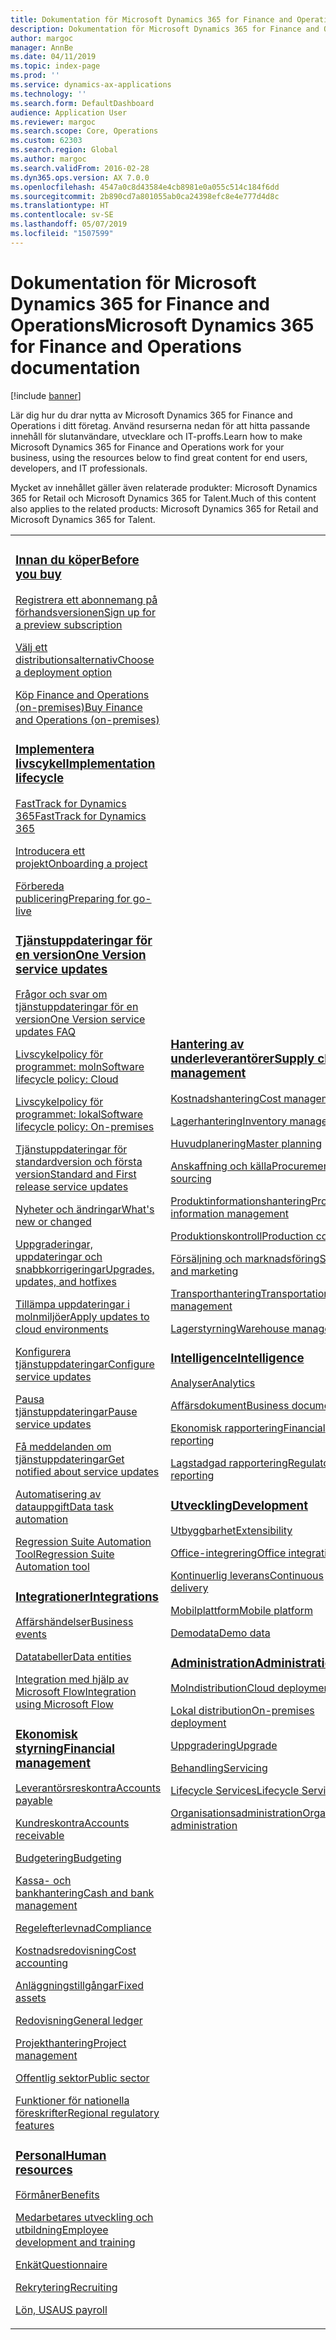 ```yaml
---
title: Dokumentation för Microsoft Dynamics 365 for Finance and Operations
description: Dokumentation för Microsoft Dynamics 365 for Finance and Operations.
author: margoc
manager: AnnBe
ms.date: 04/11/2019
ms.topic: index-page
ms.prod: ''
ms.service: dynamics-ax-applications
ms.technology: ''
ms.search.form: DefaultDashboard
audience: Application User
ms.reviewer: margoc
ms.search.scope: Core, Operations
ms.custom: 62303
ms.search.region: Global
ms.author: margoc
ms.search.validFrom: 2016-02-28
ms.dyn365.ops.version: AX 7.0.0
ms.openlocfilehash: 4547a0c8d43584e4cb8981e0a055c514c184f6dd
ms.sourcegitcommit: 2b890cd7a801055ab0ca24398efc8e4e777d4d8c
ms.translationtype: HT
ms.contentlocale: sv-SE
ms.lasthandoff: 05/07/2019
ms.locfileid: "1507599"
---
```

# <a name="microsoft-dynamics-365-for-finance-and-operations-documentation"></a><span data-ttu-id="9f5d9-103">Dokumentation för Microsoft Dynamics 365 for Finance and Operations</span><span class="sxs-lookup"><span data-stu-id="9f5d9-103">Microsoft Dynamics 365 for Finance and Operations documentation</span></span>

[!include [banner](includes/banner.md)]

<span data-ttu-id="9f5d9-104">Lär dig hur du drar nytta av Microsoft Dynamics 365 for Finance and Operations i ditt företag. Använd resurserna nedan för att hitta passande innehåll för slutanvändare, utvecklare och IT-proffs.</span><span class="sxs-lookup"><span data-stu-id="9f5d9-104">Learn how to make Microsoft Dynamics 365 for Finance and Operations work for your business, using the resources below to find great content for end users, developers, and IT professionals.</span></span> 

<span data-ttu-id="9f5d9-105">Mycket av innehållet gäller även relaterade produkter: Microsoft Dynamics 365 for Retail och Microsoft Dynamics 365 for Talent.</span><span class="sxs-lookup"><span data-stu-id="9f5d9-105">Much of this content also applies to the related products: Microsoft Dynamics 365 for Retail and Microsoft Dynamics 365 for Talent.</span></span> 

<table>
<colgroup>
<col width="33%" />
<col width="33%" />
<col width="33%" />
</colgroup>
<tbody>
<tr class="odd">
<td>
<h3><span data-ttu-id="9f5d9-106"><a href="get-started/before-you-buy.md">Innan du köper</a></span><span class="sxs-lookup"><span data-stu-id="9f5d9-106"><a href="get-started/before-you-buy.md">Before you buy</a></span></span></h3>
<p><span data-ttu-id="9f5d9-107"><a href="../dev-itpro/dev-tools/sign-up-preview-subscription.md">Registrera ett abonnemang på förhandsversionen</a></span><span class="sxs-lookup"><span data-stu-id="9f5d9-107"><a href="../dev-itpro/dev-tools/sign-up-preview-subscription.md">Sign up for a preview subscription</a></span></span></p>
 <p><span data-ttu-id="9f5d9-108"><a href="../dev-itpro/deployment/choose-deployment-type.md">Välj ett distributionsalternativ</a></span><span class="sxs-lookup"><span data-stu-id="9f5d9-108"><a href="../dev-itpro/deployment/choose-deployment-type.md">Choose a deployment option</a></span></span></p>
 <p><span data-ttu-id="9f5d9-109"><a href="get-started/purchase-on-premises.md">Köp Finance and Operations (on-premises)</a></span><span class="sxs-lookup"><span data-stu-id="9f5d9-109"><a href="get-started/purchase-on-premises.md">Buy Finance and Operations (on-premises)</a></span></span></p>

<h3><span data-ttu-id="9f5d9-110"><a href="imp-lifecycle/implementation-lifecycle.md">Implementera livscykel</a></span><span class="sxs-lookup"><span data-stu-id="9f5d9-110"><a href="imp-lifecycle/implementation-lifecycle.md">Implementation lifecycle</a></span></span></h3>
<p><span data-ttu-id="9f5d9-111"><a href="get-started/fasttrack-dynamics-365-overview.md">FastTrack for Dynamics 365</a></span><span class="sxs-lookup"><span data-stu-id="9f5d9-111"><a href="get-started/fasttrack-dynamics-365-overview.md">FastTrack for Dynamics 365</a></span></span></p>
<p><span data-ttu-id="9f5d9-112"><a href="imp-lifecycle/onboard.md">Introducera ett projekt</a></span><span class="sxs-lookup"><span data-stu-id="9f5d9-112"><a href="imp-lifecycle/onboard.md">Onboarding a project</a></span></span></p>
<p><span data-ttu-id="9f5d9-113"><a href="imp-lifecycle/prepare-go-live.md">Förbereda publicering</a></span><span class="sxs-lookup"><span data-stu-id="9f5d9-113"><a href="imp-lifecycle/prepare-go-live.md">Preparing for go-live</a></span></span></p>

<h3><span data-ttu-id="9f5d9-114"><a href="../dev-itpro/lifecycle-services/oneversion-overview.md">Tjänstuppdateringar för en version</a></span><span class="sxs-lookup"><span data-stu-id="9f5d9-114"><a href="../dev-itpro/lifecycle-services/oneversion-overview.md">One Version service updates</a></span></span></h3>
<p><span data-ttu-id="9f5d9-115"><a href="get-started/one-version.md">Frågor och svar om tjänstuppdateringar för en version</a></span><span class="sxs-lookup"><span data-stu-id="9f5d9-115"><a href="get-started/one-version.md">One Version service updates FAQ</a></span></span></p>
<p><span data-ttu-id="9f5d9-116"><a href="../dev-itpro/migration-upgrade/versions-update-policy.md">Livscykelpolicy för programmet: moln</a></span><span class="sxs-lookup"><span data-stu-id="9f5d9-116"><a href="../dev-itpro/migration-upgrade/versions-update-policy.md">Software lifecycle policy: Cloud</a></span></span></p>
<p><span data-ttu-id="9f5d9-117"><a href="../dev-itpro/migration-upgrade/on-prem-version-update-policy.md">Livscykelpolicy för programmet: lokal</a></span><span class="sxs-lookup"><span data-stu-id="9f5d9-117"><a href="../dev-itpro/migration-upgrade/on-prem-version-update-policy.md">Software lifecycle policy: On-premises</a></span></span></p>
<p><span data-ttu-id="9f5d9-118"><a href="get-started/public-preview-releases.md">Tjänstuppdateringar för standardversion och första version</a></span><span class="sxs-lookup"><span data-stu-id="9f5d9-118"><a href="get-started/public-preview-releases.md">Standard and First release service updates</a></span></span></p>
<p><span data-ttu-id="9f5d9-119"><a href="get-started/whats-new-changed.md">Nyheter och ändringar</a></span><span class="sxs-lookup"><span data-stu-id="9f5d9-119"><a href="get-started/whats-new-changed.md">What's new or changed</a></span></span></p>
<p><span data-ttu-id="9f5d9-120"><a href="../dev-itpro/migration-upgrade/upgrade-home-page.md">Uppgraderingar, uppdateringar och snabbkorrigeringar</a></span><span class="sxs-lookup"><span data-stu-id="9f5d9-120"><a href="../dev-itpro/migration-upgrade/upgrade-home-page.md">Upgrades, updates, and hotfixes</a></span></span></p>
<p><span data-ttu-id="9f5d9-121"><a href="../dev-itpro/deployment/apply-deployable-package-system.md">Tillämpa uppdateringar i molnmiljöer</a></span><span class="sxs-lookup"><span data-stu-id="9f5d9-121"><a href="../dev-itpro/deployment/apply-deployable-package-system.md">Apply updates to cloud environments</a></span></span></p>
<p><span data-ttu-id="9f5d9-122"><a href="../dev-itpro/lifecycle-services/configure-service-updates.md">Konfigurera tjänstuppdateringar</a></span><span class="sxs-lookup"><span data-stu-id="9f5d9-122"><a href="../dev-itpro/lifecycle-services/configure-service-updates.md">Configure service updates</a></span></span></p>
<p><span data-ttu-id="9f5d9-123"><a href="../dev-itpro/lifecycle-services/pause-service-updates.md">Pausa tjänstuppdateringar</a></span><span class="sxs-lookup"><span data-stu-id="9f5d9-123"><a href="../dev-itpro/lifecycle-services/pause-service-updates.md">Pause service updates</a></span></span></p>
<p><span data-ttu-id="9f5d9-124"><a href="../dev-itpro/lifecycle-services/notifications-service-updates.md">Få meddelanden om tjänstuppdateringar</a></span><span class="sxs-lookup"><span data-stu-id="9f5d9-124"><a href="../dev-itpro/lifecycle-services/notifications-service-updates.md">Get notified about service updates</a></span></span></p>
<p><span data-ttu-id="9f5d9-125"><a href="../dev-itpro/data-entities/data-task-automation.md">Automatisering av datauppgift</a></span><span class="sxs-lookup"><span data-stu-id="9f5d9-125"><a href="../dev-itpro/data-entities/data-task-automation.md">Data task automation</a></span></span></p>
<p><span data-ttu-id="9f5d9-126"><a href="../dev-itpro/lifecycle-services/using-task-guides-and-bpm-to-create-user-acceptance-tests.md">Regression Suite Automation Tool</a></span><span class="sxs-lookup"><span data-stu-id="9f5d9-126"><a href="../dev-itpro/lifecycle-services/using-task-guides-and-bpm-to-create-user-acceptance-tests.md">Regression Suite Automation tool</a></span></span></p>

<h3><span data-ttu-id="9f5d9-127"><a href="../dev-itpro/data-entities/integration-overview.md">Integrationer</a></span><span class="sxs-lookup"><span data-stu-id="9f5d9-127"><a href="../dev-itpro/data-entities/integration-overview.md">Integrations</a></span></span></h3>
<p><span data-ttu-id="9f5d9-128"><a href="../dev-itpro/business-events/home-page.md">Affärshändelser</a></span><span class="sxs-lookup"><span data-stu-id="9f5d9-128"><a href="../dev-itpro/business-events/home-page.md">Business events</a></span></span></p>
<p><span data-ttu-id="9f5d9-129"><a href="../dev-itpro/data-entities/data-entities.md">Datatabeller</a></span><span class="sxs-lookup"><span data-stu-id="9f5d9-129"><a href="../dev-itpro/data-entities/data-entities.md">Data entities</a></span></span></p>
<p><span data-ttu-id="9f5d9-130"><a href="../dev-itpro/data-entities/fin-ops-connector.md">Integration med hjälp av Microsoft Flow</a></span><span class="sxs-lookup"><span data-stu-id="9f5d9-130"><a href="../dev-itpro/data-entities/fin-ops-connector.md">Integration using Microsoft Flow</a></span></span></p>

<h3><span data-ttu-id="9f5d9-131"><a href="../financials/index.md">Ekonomisk styrning</a></span><span class="sxs-lookup"><span data-stu-id="9f5d9-131"><a href="../financials/index.md">Financial management</a></span></span></h3>
<p><span data-ttu-id="9f5d9-132"><a href="../financials/accounts-payable/accounts-payable.md">Leverantörsreskontra</a></span><span class="sxs-lookup"><span data-stu-id="9f5d9-132"><a href="../financials/accounts-payable/accounts-payable.md">Accounts payable</a></span></span></p>
<p><span data-ttu-id="9f5d9-133"><a href="../financials/accounts-receivable/accounts-receivable.md">Kundreskontra</a></span><span class="sxs-lookup"><span data-stu-id="9f5d9-133"><a href="../financials/accounts-receivable/accounts-receivable.md">Accounts receivable</a></span></span></p>
<p><span data-ttu-id="9f5d9-134"><a href="../financials/budgeting/budgeting-overview.md">Budgetering</a></span><span class="sxs-lookup"><span data-stu-id="9f5d9-134"><a href="../financials/budgeting/budgeting-overview.md">Budgeting</a></span></span></p>
<p><span data-ttu-id="9f5d9-135"><a href="../financials/cash-bank-management/cash-bank-management.md">Kassa- och bankhantering</a></span><span class="sxs-lookup"><span data-stu-id="9f5d9-135"><a href="../financials/cash-bank-management/cash-bank-management.md">Cash and bank management</a></span></span></p>
<p><span data-ttu-id="9f5d9-136"><a href="../financials/general-ledger/audit-policy-rules.md">Regelefterlevnad</a></span><span class="sxs-lookup"><span data-stu-id="9f5d9-136"><a href="../financials/general-ledger/audit-policy-rules.md">Compliance</a></span></span></p>
<p><span data-ttu-id="9f5d9-137"><a href="../financials/cost-accounting/cost-accounting-home-page.md">Kostnadsredovisning</a></span><span class="sxs-lookup"><span data-stu-id="9f5d9-137"><a href="../financials/cost-accounting/cost-accounting-home-page.md">Cost accounting</a></span></span></p>
<p><span data-ttu-id="9f5d9-138"><a href="../financials/fixed-assets/fixed-assets.md">Anläggningstillgångar</a></span><span class="sxs-lookup"><span data-stu-id="9f5d9-138"><a href="../financials/fixed-assets/fixed-assets.md">Fixed assets</a></span></span></p>
<p><span data-ttu-id="9f5d9-139"><a href="../financials/general-ledger/general-ledger.md">Redovisning</a></span><span class="sxs-lookup"><span data-stu-id="9f5d9-139"><a href="../financials/general-ledger/general-ledger.md">General ledger</a></span></span></p>
<p><span data-ttu-id="9f5d9-140"><a href="../financials/project-management/overview-project-management-accounting.md">Projekthantering</a></span><span class="sxs-lookup"><span data-stu-id="9f5d9-140"><a href="../financials/project-management/overview-project-management-accounting.md">Project management</a></span></span></p>
<p><span data-ttu-id="9f5d9-141"><a href="../financials/public-sector/public-sector-functionality.md">Offentlig sektor</a></span><span class="sxs-lookup"><span data-stu-id="9f5d9-141"><a href="../financials/public-sector/public-sector-functionality.md">Public sector</a></span></span></p>
<p><span data-ttu-id="9f5d9-142"><a href="../dev-itpro/lcs-solutions/country-region.md">Funktioner för nationella föreskrifter</a></span><span class="sxs-lookup"><span data-stu-id="9f5d9-142"><a href="../dev-itpro/lcs-solutions/country-region.md">Regional regulatory features</a></span></span></p>

<h3><span data-ttu-id="9f5d9-143"><a href="hr/hr-landing-page.md">Personal</a></span><span class="sxs-lookup"><span data-stu-id="9f5d9-143"><a href="hr/hr-landing-page.md">Human resources</a></span></span></h3>
<p><span data-ttu-id="9f5d9-144"><a href="../talent/manage-benefit-program.md">Förmåner</a></span><span class="sxs-lookup"><span data-stu-id="9f5d9-144"><a href="../talent/manage-benefit-program.md">Benefits</a></span></span></p>
<p><span data-ttu-id="9f5d9-145"><a href="../talent/performance-management-overview.md">Medarbetares utveckling och utbildning</a></span><span class="sxs-lookup"><span data-stu-id="9f5d9-145"><a href="../talent/performance-management-overview.md">Employee development and training</a></span></span></p>
<p><span data-ttu-id="9f5d9-146"><a href="../talent/questionnaires.md">Enkät</a></span><span class="sxs-lookup"><span data-stu-id="9f5d9-146"><a href="../talent/questionnaires.md">Questionnaire</a></span></span></p>
<p><span data-ttu-id="9f5d9-147"><a href="hr/manage-recruiting-process.md">Rekrytering</a></span><span class="sxs-lookup"><span data-stu-id="9f5d9-147"><a href="hr/manage-recruiting-process.md">Recruiting</a></span></span></p>
<p><span data-ttu-id="9f5d9-148"><a href="hr/localizations/noam-usa-payroll.md">Lön, USA</a></span><span class="sxs-lookup"><span data-stu-id="9f5d9-148"><a href="hr/localizations/noam-usa-payroll.md">US payroll</a></span></span></p>

</td>
<td>
<h3><span data-ttu-id="9f5d9-149"><a href="../supply-chain/index.md">Hantering av underleverantörer</a></span><span class="sxs-lookup"><span data-stu-id="9f5d9-149"><a href="../supply-chain/index.md">Supply chain management</a></span></span></h3>
<p><span data-ttu-id="9f5d9-150"><a href="../supply-chain/cost-management/costing-sheets.md">Kostnadshantering</a></span><span class="sxs-lookup"><span data-stu-id="9f5d9-150"><a href="../supply-chain/cost-management/costing-sheets.md">Cost management</a></span></span></p>
<p><span data-ttu-id="9f5d9-151"><a href="../supply-chain/inventory/inventory-home-page.md">Lagerhantering</a></span><span class="sxs-lookup"><span data-stu-id="9f5d9-151"><a href="../supply-chain/inventory/inventory-home-page.md">Inventory management</a></span></span></p>
<p><span data-ttu-id="9f5d9-152"><a href="../supply-chain/master-planning/master-plans.md">Huvudplanering</a></span><span class="sxs-lookup"><span data-stu-id="9f5d9-152"><a href="../supply-chain/master-planning/master-plans.md">Master planning</a></span></span></p>
<p><span data-ttu-id="9f5d9-153"><a href="../supply-chain/procurement/procurement-sourcing-overview.md">Anskaffning och källa</a></span><span class="sxs-lookup"><span data-stu-id="9f5d9-153"><a href="../supply-chain/procurement/procurement-sourcing-overview.md">Procurement and sourcing</a></span></span></p>
<p><span data-ttu-id="9f5d9-154"><a href="../supply-chain/pim/product-information.md">Produktinformationshantering</a></span><span class="sxs-lookup"><span data-stu-id="9f5d9-154"><a href="../supply-chain/pim/product-information.md">Product information management</a></span></span></p>
<p><span data-ttu-id="9f5d9-155"><a href="../supply-chain/production-control/production-process-overview.md">Produktionskontroll</a></span><span class="sxs-lookup"><span data-stu-id="9f5d9-155"><a href="../supply-chain/production-control/production-process-overview.md">Production control</a></span></span></p>
<p><span data-ttu-id="9f5d9-156"><a href="../supply-chain/sales-marketing/overview-sales-marketing.md">Försäljning och marknadsföring</a></span><span class="sxs-lookup"><span data-stu-id="9f5d9-156"><a href="../supply-chain/sales-marketing/overview-sales-marketing.md">Sales and marketing</a></span></span></p>
<p><span data-ttu-id="9f5d9-157"><a href="../supply-chain/transportation/transportation-management-overview.md">Transporthantering</a></span><span class="sxs-lookup"><span data-stu-id="9f5d9-157"><a href="../supply-chain/transportation/transportation-management-overview.md">Transportation management</a></span></span></p>
<p><span data-ttu-id="9f5d9-158"><a href="../supply-chain/warehousing/warehouse-configuration.md">Lagerstyrning</a></span><span class="sxs-lookup"><span data-stu-id="9f5d9-158"><a href="../supply-chain/warehousing/warehouse-configuration.md">Warehouse management</a></span></span></p>


<h3><span data-ttu-id="9f5d9-159"><a href="../dev-itpro/analytics/bi-reporting-home-page.md">Intelligence</a></span><span class="sxs-lookup"><span data-stu-id="9f5d9-159"><a href="../dev-itpro/analytics/bi-reporting-home-page.md">Intelligence</a></span></span></h3>
<p><span data-ttu-id="9f5d9-160"><a href="../dev-itpro/analytics/analytics.md">Analyser</a></span><span class="sxs-lookup"><span data-stu-id="9f5d9-160"><a href="../dev-itpro/analytics/analytics.md">Analytics</a></span></span></p>
 <p><span data-ttu-id="9f5d9-161"><a href="../dev-itpro/analytics/document-reporting-services.md">Affärsdokument</a></span><span class="sxs-lookup"><span data-stu-id="9f5d9-161"><a href="../dev-itpro/analytics/document-reporting-services.md">Business documents</a></span></span></p>
<p><span data-ttu-id="9f5d9-162"><a href="../dev-itpro/analytics/financial-reporting-intro.md">Ekonomisk rapportering</a></span><span class="sxs-lookup"><span data-stu-id="9f5d9-162"><a href="../dev-itpro/analytics/financial-reporting-intro.md">Financial reporting</a></span></span></p>
<p><span data-ttu-id="9f5d9-163"><a href="../dev-itpro/analytics/general-electronic-reporting.md">Lagstadgad rapportering</a></span><span class="sxs-lookup"><span data-stu-id="9f5d9-163"><a href="../dev-itpro/analytics/general-electronic-reporting.md">Regulatory reporting</a></span></span></p>



<h3><span data-ttu-id="9f5d9-164"><a href="../dev-itpro/dev-tools/developer-home-page.md">Utveckling</span><span class="sxs-lookup"><span data-stu-id="9f5d9-164"><a href="../dev-itpro/dev-tools/developer-home-page.md">Development</span></span></h3>
<p><span data-ttu-id="9f5d9-165"><a href="../dev-itpro/extensibility/extensibility-home-page.md">Utbyggbarhet</a></span><span class="sxs-lookup"><span data-stu-id="9f5d9-165"><a href="../dev-itpro/extensibility/extensibility-home-page.md">Extensibility</a></span></span></p>
<p><span data-ttu-id="9f5d9-166"><a href="../dev-itpro/office-integration/office-integration.md">Office-integrering</a></span><span class="sxs-lookup"><span data-stu-id="9f5d9-166"><a href="../dev-itpro/office-integration/office-integration.md">Office integration</a></span></span></p>
<p><span data-ttu-id="9f5d9-167"><a href="../dev-itpro/dev-tools/continuous-delivery-home-page.md">Kontinuerlig leverans</a></span><span class="sxs-lookup"><span data-stu-id="9f5d9-167"><a href="../dev-itpro/dev-tools/continuous-delivery-home-page.md">Continuous delivery</a></span></span></p>
<p><span data-ttu-id="9f5d9-168"><a href="../dev-itpro/mobile-apps/platform/mobile-platform-home-page.md">Mobilplattform</a></span><span class="sxs-lookup"><span data-stu-id="9f5d9-168"><a href="../dev-itpro/mobile-apps/platform/mobile-platform-home-page.md">Mobile platform</a></span></span></p>
<p><span data-ttu-id="9f5d9-169"><a href="get-started/demo-data.md">Demodata</a></span><span class="sxs-lookup"><span data-stu-id="9f5d9-169"><a href="get-started/demo-data.md">Demo data</a></span></span></p>

<h3><span data-ttu-id="9f5d9-170"><a href="../dev-itpro/sysadmin/system-administration-home-page.md">Administration</span><span class="sxs-lookup"><span data-stu-id="9f5d9-170"><a href="../dev-itpro/sysadmin/system-administration-home-page.md">Administration</span></span></h3>
<p><span data-ttu-id="9f5d9-171"><a href="../dev-itpro/deployment/cloud-deployment-overview.md">Molndistribution</a></span><span class="sxs-lookup"><span data-stu-id="9f5d9-171"><a href="../dev-itpro/deployment/cloud-deployment-overview.md">Cloud deployment</a></span></span></p>
<p><span data-ttu-id="9f5d9-172"><a href="../dev-itpro/deployment/on-premises-deployment-landing-page.md">Lokal distribution</a></span><span class="sxs-lookup"><span data-stu-id="9f5d9-172"><a href="../dev-itpro/deployment/on-premises-deployment-landing-page.md">On-premises deployment</a></span></span></p>
<p><span data-ttu-id="9f5d9-173"><a href="../dev-itpro/migration-upgrade/upgrade-home-page.md">Uppgradering</a></span><span class="sxs-lookup"><span data-stu-id="9f5d9-173"><a href="../dev-itpro/migration-upgrade/upgrade-home-page.md">Upgrade</a></span></span></p>
<p><span data-ttu-id="9f5d9-174"><a href="../dev-itpro/dev-tools/continuous-delivery-home-page.md#servicing">Behandling</a></span><span class="sxs-lookup"><span data-stu-id="9f5d9-174"><a href="../dev-itpro/dev-tools/continuous-delivery-home-page.md#servicing">Servicing</a></span></span></p>
<p><span data-ttu-id="9f5d9-175"><a href="../dev-itpro/lifecycle-services/lcs.md">Lifecycle Services</a></span><span class="sxs-lookup"><span data-stu-id="9f5d9-175"><a href="../dev-itpro/lifecycle-services/lcs.md">Lifecycle Services</a></span></span></p>
<p><span data-ttu-id="9f5d9-176"><a href="organization-administration/organization-administration-home-page.md">Organisationsadministration</a></span><span class="sxs-lookup"><span data-stu-id="9f5d9-176"><a href="organization-administration/organization-administration-home-page.md">Organization administration</a></span></span></p>
</td>
<td>
<h3><span data-ttu-id="9f5d9-177">Relaterade produkter</span><span class="sxs-lookup"><span data-stu-id="9f5d9-177">Related products</span></span></h3>
<h4><span data-ttu-id="9f5d9-178"><a href="../retail/index.md">Dynamics 365 for Retail</a></span><span class="sxs-lookup"><span data-stu-id="9f5d9-178"><a href="../retail/index.md">Dynamics 365 for Retail</a></span></span></h4>
<p><span data-ttu-id="9f5d9-179"><a href="../retail/call-center-functionality.md">Kundtjänst</span><span class="sxs-lookup"><span data-stu-id="9f5d9-179"><a href="../retail/call-center-functionality.md">Call center</span></span></p>
<p><span data-ttu-id="9f5d9-180"><a href="../retail/define-maintain-retail-channels.md">Inställning och hantering av kanaler</span><span class="sxs-lookup"><span data-stu-id="9f5d9-180"><a href="../retail/define-maintain-retail-channels.md">Channel setup and management</span></span></p>
<p><span data-ttu-id="9f5d9-181"><a href="../retail/retail-peripherals-overview.md">MPOS och molnbaserad kassa</span><span class="sxs-lookup"><span data-stu-id="9f5d9-181"><a href="../retail/retail-peripherals-overview.md">MPOS and Cloud POS</span></span></p>
<p><span data-ttu-id="9f5d9-182"><a href="../retail/dev-itpro/dev-retail-home-page.md">Utveckling och administration av Retail</span><span class="sxs-lookup"><span data-stu-id="9f5d9-182"><a href="../retail/dev-itpro/dev-retail-home-page.md">Retail developer and administration</span></span></p>

<h4><span data-ttu-id="9f5d9-183"><a href="../talent/index.md">Dynamics 365 for Talent</a></span><span class="sxs-lookup"><span data-stu-id="9f5d9-183"><a href="../talent/index.md">Dynamics 365 for Talent</a></span></span></h4>
<p><span data-ttu-id="9f5d9-184"><a href="../talent/manage-benefit-program.md">Förmåner</a></span><span class="sxs-lookup"><span data-stu-id="9f5d9-184"><a href="../talent/manage-benefit-program.md">Benefits</a></span></span></p>
<p><span data-ttu-id="9f5d9-185"><a href="../talent/performance-management-overview.md">Medarbetares utveckling och utbildning</a></span><span class="sxs-lookup"><span data-stu-id="9f5d9-185"><a href="../talent/performance-management-overview.md">Employee development and training</a></span></span></p>
<p><span data-ttu-id="9f5d9-186"><a href="../talent/questionnaires.md">Enkät</a></span><span class="sxs-lookup"><span data-stu-id="9f5d9-186"><a href="../talent/questionnaires.md">Questionnaire</a></span></span></p>

</td>
</tr>

</tbody>
</table>
